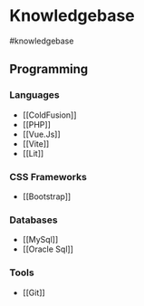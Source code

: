 # Knowledgebase
#knowledgebase

## Programming
### Languages
* [[ColdFusion]]
* [[PHP]]
* [[Vue.Js]]
* [[Vite]]
* [[Lit]]

### CSS Frameworks
* [[Bootstrap]]

### Databases
* [[MySql]]
* [[Oracle Sql]]

### Tools
* [[Git]]
